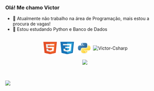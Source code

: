 ### Olá! Me chamo Victor

- 🔭 Atualmente não trabalho na área de Programação, mais estou a procura de vagas!
- 🌱 Estou estudando Python e Banco de Dados





<div style="display: inline_block" align="center"><br>
  <img align="center" alt="Victor-HTML" height="40" width="50" src="https://raw.githubusercontent.com/devicons/devicon/master/icons/html5/html5-original.svg">
  <img align="center" alt="Victor-CSS" height="40" width="50" src="https://raw.githubusercontent.com/devicons/devicon/master/icons/css3/css3-original.svg">
  <img align="center" alt="Victor-Python" height="40" width="50" src="https://raw.githubusercontent.com/devicons/devicon/master/icons/python/python-original.svg">
  <img align="center" alt="Victor-Csharp" height="40" width="50" src="https://cdn.jsdelivr.net/gh/devicons/devicon/icons/java/java-original.svg">
</div>

<div align="center">
  <a href="https://github.com/victorsousalima">
  <br>
  <img height="180em" src="https://github-readme-stats.vercel.app/api/top-langs/?username=victorsousalima&layout=compact&langs_count=7&theme=dark"/>
</div>
<br>

##

<div>
  <a href="https://www.linkedin.com/in/victor-sousa-ba109b210/" target="_blank"><img src="https://img.shields.io/badge/-LinkedIn-%230077B5?style=for-the-badge&logo=linkedin&logoColor=white" target="_blank"></a> 
</div>
